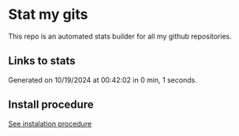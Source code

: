 # Stat my gits

This repo is an automated stats builder for all my github repositories.

## Links to stats


Generated on 10/19/2024 at 00:42:02 in 0 min, 1 seconds.

## Install procedure

[See instalation procedure](./src/install.md)
